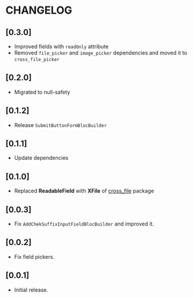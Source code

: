# CHANGELOG

## [0.3.0]
- Improved fields with `readOnly` attribute
- Removed `file_picker` and `image_picker` dependencies and moved it to `cross_file_picker`

## [0.2.0]
- Migrated to null-safety

## [0.1.2]
- Release `SubmitButtonFormBlocBuilder`

## [0.1.1]
- Update dependencies

## [0.1.0]
- Replaced **ReadableField** with **XFile** of [cross_file](https://pub.dev/packages/cross_file) package

## [0.0.3]
- Fix `AddChekSuffixInputFieldBlocBuilder` and improved it.

## [0.0.2]
- Fix field pickers.

## [0.0.1]
- Initial release.
